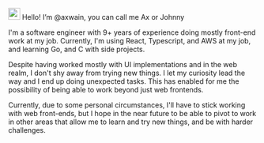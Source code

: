 <img src="https://media.giphy.com/media/hvRJCLFzcasrR4ia7z/giphy.gif" width="24px"> Hello! I’m @axwain, you can call me Ax or Johnny

I'm a software engineer with 9+ years of experience doing mostly front-end work at my job. Currently, I'm using React, Typescript, and AWS at my job, and learning Go, and C with side projects.

Despite having worked mostly with UI implementations and in the web realm, I don't shy away from trying new things. I let my curiosity lead the way and I end up doing unexpected tasks. This has enabled for me the possibility of being able to work beyond just web frontends.

Currently, due to some personal circumstances, I'll have to stick working with web front-ends, but I hope in the near future to be able to pivot to work in other areas that allow me to learn and try new things, and be with harder challenges.
